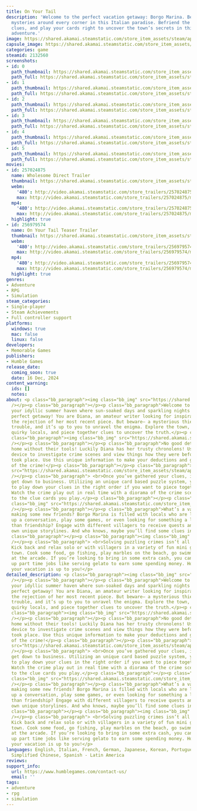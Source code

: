 ```yaml
---
title: On Your Tail
description: 'Welcome to the perfect vacation getaway: Borgo Marina. Be warned, there’s
  mysteries around every corner in this Italian paradise. Befriend the locals, find
  clues, and play your cards right to uncover the town’s secrets in this story-driven
  adventure.'
image: https://shared.akamai.steamstatic.com/store_item_assets/steam/apps/2132560/header.jpg?t=1732053476
capsule_image: https://shared.akamai.steamstatic.com/store_item_assets/steam/apps/2132560/92bf892d6713c013d1fc30ac2ff74cdc375cfdbc/capsule_231x87.jpg?t=1732053476
categories: game
steamid: 2132560
screenshots:
- id: 0
  path_thumbnail: https://shared.akamai.steamstatic.com/store_item_assets/steam/apps/2132560/ss_9fa6bb7490b2eb72eb1f087ec1bef6c245253074.600x338.jpg?t=1732053476
  path_full: https://shared.akamai.steamstatic.com/store_item_assets/steam/apps/2132560/ss_9fa6bb7490b2eb72eb1f087ec1bef6c245253074.1920x1080.jpg?t=1732053476
- id: 1
  path_thumbnail: https://shared.akamai.steamstatic.com/store_item_assets/steam/apps/2132560/ss_17de7c698ce53d7f9d066d11c292024aead56762.600x338.jpg?t=1732053476
  path_full: https://shared.akamai.steamstatic.com/store_item_assets/steam/apps/2132560/ss_17de7c698ce53d7f9d066d11c292024aead56762.1920x1080.jpg?t=1732053476
- id: 2
  path_thumbnail: https://shared.akamai.steamstatic.com/store_item_assets/steam/apps/2132560/ss_e3fae8c19c7ccd2801abdf73102e77b889b9b46b.600x338.jpg?t=1732053476
  path_full: https://shared.akamai.steamstatic.com/store_item_assets/steam/apps/2132560/ss_e3fae8c19c7ccd2801abdf73102e77b889b9b46b.1920x1080.jpg?t=1732053476
- id: 3
  path_thumbnail: https://shared.akamai.steamstatic.com/store_item_assets/steam/apps/2132560/ss_7db56a93d6d5faaf19adb6189f560f487590e06e.600x338.jpg?t=1732053476
  path_full: https://shared.akamai.steamstatic.com/store_item_assets/steam/apps/2132560/ss_7db56a93d6d5faaf19adb6189f560f487590e06e.1920x1080.jpg?t=1732053476
- id: 4
  path_thumbnail: https://shared.akamai.steamstatic.com/store_item_assets/steam/apps/2132560/ss_93983091ef89fa82642d50f95cbfbfcd70709142.600x338.jpg?t=1732053476
  path_full: https://shared.akamai.steamstatic.com/store_item_assets/steam/apps/2132560/ss_93983091ef89fa82642d50f95cbfbfcd70709142.1920x1080.jpg?t=1732053476
- id: 5
  path_thumbnail: https://shared.akamai.steamstatic.com/store_item_assets/steam/apps/2132560/ss_7cb2ef1a0828fa0ba315bc55780a8f7648ccf4c1.600x338.jpg?t=1732053476
  path_full: https://shared.akamai.steamstatic.com/store_item_assets/steam/apps/2132560/ss_7cb2ef1a0828fa0ba315bc55780a8f7648ccf4c1.1920x1080.jpg?t=1732053476
movies:
- id: 257024875
  name: Wholesome Direct Trailer
  thumbnail: https://shared.akamai.steamstatic.com/store_item_assets/steam/apps/257024875/movie.293x165.jpg?t=1717862233
  webm:
    '480': http://video.akamai.steamstatic.com/store_trailers/257024875/movie480_vp9.webm?t=1717862233
    max: http://video.akamai.steamstatic.com/store_trailers/257024875/movie_max_vp9.webm?t=1717862233
  mp4:
    '480': http://video.akamai.steamstatic.com/store_trailers/257024875/movie480.mp4?t=1717862233
    max: http://video.akamai.steamstatic.com/store_trailers/257024875/movie_max.mp4?t=1717862233
  highlight: true
- id: 256979574
  name: On Your Tail Teaser Trailer
  thumbnail: https://shared.akamai.steamstatic.com/store_item_assets/steam/apps/256979574/movie.293x165.jpg?t=1699981551
  webm:
    '480': http://video.akamai.steamstatic.com/store_trailers/256979574/movie480_vp9.webm?t=1699981551
    max: http://video.akamai.steamstatic.com/store_trailers/256979574/movie_max_vp9.webm?t=1699981551
  mp4:
    '480': http://video.akamai.steamstatic.com/store_trailers/256979574/movie480.mp4?t=1699981551
    max: http://video.akamai.steamstatic.com/store_trailers/256979574/movie_max.mp4?t=1699981551
  highlight: true
genres:
- Adventure
- RPG
- Simulation
steam_categories:
- Single-player
- Steam Achievements
- Full controller support
platforms:
  windows: true
  mac: false
  linux: false
developers:
- Memorable Games
publishers:
- Humble Games
release_date:
  coming_soon: true
  date: 16 Dec, 2024
content_warning:
  ids: []
  notes:
about: <p class="bb_paragraph"><img class="bb_img" src="https://shared.akamai.steamstatic.com/store_item_assets/steam/apps/2132560/extras/Welcome_to_Borgo_Marina.gif?t=1732053476"
  /></p><p class="bb_paragraph"></p><p class="bb_paragraph">Welcome to Borgo Marina,
  your idyllic summer haven where sun-soaked days and sparkling nights promise the
  perfect getaway! You are Diana, an amateur writer looking for inspiration after
  the rejection of her most recent piece. But beware— a mysterious thief is causing
  trouble, and it’s up to you to unravel the enigma. Explore the town, interact with
  quirky locals, and piece together clues to uncover the truth.</p><p class="bb_paragraph"></p><p
  class="bb_paragraph"><img class="bb_img" src="https://shared.akamai.steamstatic.com/store_item_assets/steam/apps/2132560/extras/2_Chronolens.gif?t=1732053476"
  /></p><p class="bb_paragraph"></p><p class="bb_paragraph">No good detective leaves
  home without their tools! Luckily Diana has her trusty chronolens! Use this magical
  device to investigate crime scenes and view things how they were before the crime
  took place. Use this unique information to make your deductions and get to the bottom
  of the crime!</p><p class="bb_paragraph"></p><p class="bb_paragraph"> <img class="bb_img"
  src="https://shared.akamai.steamstatic.com/store_item_assets/steam/apps/2132560/extras/3_Deduceandguess.gif?t=1732053476"
  /></p><p class="bb_paragraph"> <br>Once you’ve gathered your clues, it’s time to
  get down to business. Utilizing an unique card based puzzle system, you’ll have
  to play down your clues in the right order if you want to piece together the mystery!
  Watch the crime play out in real time with a diorama of the crime scene that reacts
  to the clue cards you play.</p><p class="bb_paragraph"></p><p class="bb_paragraph"><img
  class="bb_img" src="https://shared.akamai.steamstatic.com/store_item_assets/steam/apps/2132560/extras/Meet_the_Villagers.gif?t=1732053476"
  /></p><p class="bb_paragraph"></p><p class="bb_paragraph">What’s a vacation without
  making some new friends? Borgo Marina is filled with locals who are looking to strike
  up a conversation, play some games, or even looking for something a little bit more
  than friendship? Engage with different villagers to receive quests and uncover their
  own unique storylines. And who knows, maybe you’ll find some clues in the process.</p><p
  class="bb_paragraph"></p><p class="bb_paragraph"><img class="bb_img" src="https://shared.akamai.steamstatic.com/store_item_assets/steam/apps/2132560/extras/Mini_Games.gif?t=1732053476"
  /></p><p class="bb_paragraph"> <br>Solving puzzling crimes isn’t all Diana does!
  Kick back and relax solo or with villagers in a variety of fun mini games around
  town. Cook some food, go fishing, play marbles on the beach, go swimming, or play
  at the arcade. If you’re looking to bring in some extra cash, you can also pick
  up part time jobs like serving gelato to earn some spending money. How you spend
  your vacation is up to you!</p>
detailed_description: <p class="bb_paragraph"><img class="bb_img" src="https://shared.akamai.steamstatic.com/store_item_assets/steam/apps/2132560/extras/Welcome_to_Borgo_Marina.gif?t=1732053476"
  /></p><p class="bb_paragraph"></p><p class="bb_paragraph">Welcome to Borgo Marina,
  your idyllic summer haven where sun-soaked days and sparkling nights promise the
  perfect getaway! You are Diana, an amateur writer looking for inspiration after
  the rejection of her most recent piece. But beware— a mysterious thief is causing
  trouble, and it’s up to you to unravel the enigma. Explore the town, interact with
  quirky locals, and piece together clues to uncover the truth.</p><p class="bb_paragraph"></p><p
  class="bb_paragraph"><img class="bb_img" src="https://shared.akamai.steamstatic.com/store_item_assets/steam/apps/2132560/extras/2_Chronolens.gif?t=1732053476"
  /></p><p class="bb_paragraph"></p><p class="bb_paragraph">No good detective leaves
  home without their tools! Luckily Diana has her trusty chronolens! Use this magical
  device to investigate crime scenes and view things how they were before the crime
  took place. Use this unique information to make your deductions and get to the bottom
  of the crime!</p><p class="bb_paragraph"></p><p class="bb_paragraph"> <img class="bb_img"
  src="https://shared.akamai.steamstatic.com/store_item_assets/steam/apps/2132560/extras/3_Deduceandguess.gif?t=1732053476"
  /></p><p class="bb_paragraph"> <br>Once you’ve gathered your clues, it’s time to
  get down to business. Utilizing an unique card based puzzle system, you’ll have
  to play down your clues in the right order if you want to piece together the mystery!
  Watch the crime play out in real time with a diorama of the crime scene that reacts
  to the clue cards you play.</p><p class="bb_paragraph"></p><p class="bb_paragraph"><img
  class="bb_img" src="https://shared.akamai.steamstatic.com/store_item_assets/steam/apps/2132560/extras/Meet_the_Villagers.gif?t=1732053476"
  /></p><p class="bb_paragraph"></p><p class="bb_paragraph">What’s a vacation without
  making some new friends? Borgo Marina is filled with locals who are looking to strike
  up a conversation, play some games, or even looking for something a little bit more
  than friendship? Engage with different villagers to receive quests and uncover their
  own unique storylines. And who knows, maybe you’ll find some clues in the process.</p><p
  class="bb_paragraph"></p><p class="bb_paragraph"><img class="bb_img" src="https://shared.akamai.steamstatic.com/store_item_assets/steam/apps/2132560/extras/Mini_Games.gif?t=1732053476"
  /></p><p class="bb_paragraph"> <br>Solving puzzling crimes isn’t all Diana does!
  Kick back and relax solo or with villagers in a variety of fun mini games around
  town. Cook some food, go fishing, play marbles on the beach, go swimming, or play
  at the arcade. If you’re looking to bring in some extra cash, you can also pick
  up part time jobs like serving gelato to earn some spending money. How you spend
  your vacation is up to you!</p>
languages: English, Italian, French, German, Japanese, Korean, Portuguese - Brazil,
  Simplified Chinese, Spanish - Latin America
reviews:
support_info:
  url: https://www.humblegames.com/contact-us/
  email: ''
tags:
- adventure
- rpg
- simulation
---
```


